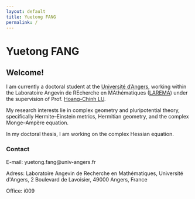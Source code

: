```yaml
---
layout: default
title: Yuetong FANG
permalink: /
---
```

<div class="page-title">
    <h1>Yuetong FANG</h1>
</div>

<section class="section">
  <h2 class="section-title">Welcome!</h2>
  <p class="about-text">I am currently a doctoral student at the <a href="https://www.univ-angers.fr/fr/index.html" target="_blank" class="text-link">Université d’Angers</a>, working within the Laboratoire Angevin de REcherche en MAthématiques (<a href="https://math.univ-angers.fr/" target="_blank" class="text-link">LAREMA</a>) under the supervision of Prof. <a href="https://math.univ-angers.fr/~lu/" target="_blank" class="text-link">Hoang-Chinh LU</a>. <p>
  <p class="about-text">My research interests lie in complex geometry and pluripotential theory, specifically Hermite–Einstein metrics, Hermitian geometry, and the complex Monge–Ampère equation.<p>
  <p class="about-text">In my doctoral thesis, I am working on the complex Hessian equation.</p>

<section class="section">
    <h3 class="section-title">Contact</h3>
    <p class="about-texta">E-mail: yuetong.fang@univ-angers.fr</p>
    <p class="about-texta">Adress: Laboratoire Angevin de Recherche en Mathématiques, Université d'Angers, 2 Boulevard de Lavoisier, 49000 Angers, France</p>
    <p class="about-texta">Office: i009</p>